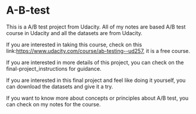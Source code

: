# A-B-test

This is a A/B test project from Udacity. All of my notes are based A/B test course in Udacity and all the datasets are from Udacity.

If you are interested in taking this course, check on this link:https://www.udacity.com/course/ab-testing--ud257, it is a free course.

If you are interested in more details of this project, you can check on the final-project_instructions for guidance.

If you are interested in this final project and feel like doing it yourself, you can download the datasets and give it a try.

If you want to know more about concepts or principles about A/B test, you can check on my notes for the course.



